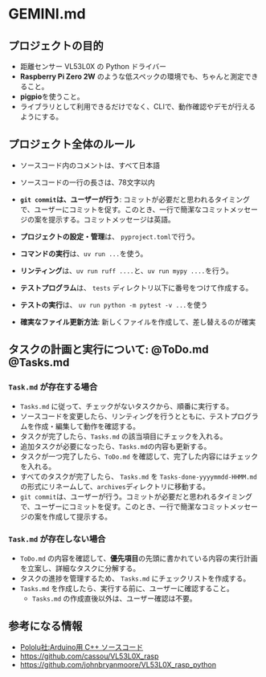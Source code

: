 # GEMINI.md

## プロジェクトの目的

- 距離センサー VL53L0X の Python ドライバー
- **Raspberry Pi Zero 2W** のような低スペックの環境でも、ちゃんと測定できること。
- **pigpio**を使うこと。
- ライブラリとして利用できるだけでなく、CLIで、動作確認やデモが行えるようにする。

## プロジェクト全体のルール

- ソースコード内のコメントは、すべて日本語
- ソースコードの一行の長さは、78文字以内

- **`git commit`は、ユーザーが行う**: コミットが必要だと思われるタイミングで、ユーザーにコミットを促す。このとき、一行で簡潔なコミットメッセージの案を提示する。コミットメッセージは英語。

- **プロジェクトの設定・管理**は、 `pyproject.toml`で行う。
- **コマンドの実行**は、`uv run ...`を使う。

- **リンティング**は、`uv run ruff ....`と、`uv run mypy ....`を行う。
- **テストプログラム**は、 `tests` ディレクトリ以下に番号をつけて作成する。
- **テストの実行**は、 `uv run python -m pytest -v ...`を使う

- **確実なファイル更新方法**: 新しくファイルを作成して、差し替えるのが確実


## タスクの計画と実行について: @ToDo.md @Tasks.md
 
### `Task.md` が存在する場合

- `Tasks.md` に従って、チェックがないタスクから、順番に実行する。
- ソースコードを変更したら、リンティングを行うとともに、テストプログラムを作成・編集して動作を確認する。
- タスクが完了したら、`Tasks.md` の該当項目にチェックを入れる。
- 追加タスクが必要になったら、`Tasks.md`の内容も更新する。
- タスクが一つ完了したら、`ToDo.md` を確認して、完了した内容にはチェックを入れる。
- すべてのタスクが完了したら、 `Tasks.md` を `Tasks-done-yyyymmdd-HHMM.md` の形式にリネームして、`archives`ディレクトリに移動する。
- `git commit`は、ユーザーが行う。コミットが必要だと思われるタイミングで、ユーザーにコミットを促す。このとき、一行で簡潔なコミットメッセージの案を作成して提示する。


### `Task.md` が存在しない場合

- `ToDo.md` の内容を確認して、**優先項目**の先頭に書かれている内容の実行計画を立案し、詳細なタスクに分解する。
- タスクの進捗を管理するため、 `Tasks.md` にチェックリストを作成する。
- `Tasks.md` を作成したら、実行する前に、ユーザーに確認すること。
  - `Tasks.md` の作成直後以外は、ユーザー確認は不要。


## 参考になる情報

- [Pololu社:Arduino用 C++ ソースコード](https://github.com/pololu/vl53l0x-arduino)
- https://github.com/cassou/VL53L0X_rasp
- https://github.com/johnbryanmoore/VL53L0X_rasp_python
